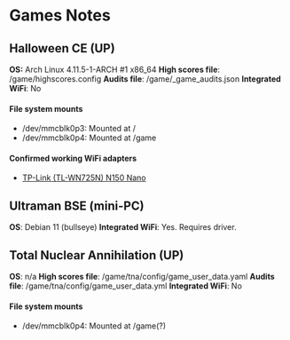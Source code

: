 Games Notes
===========

Halloween CE (UP)
------------------------
**OS:** Arch Linux 4.11.5-1-ARCH #1 x86_64
**High scores file**: /game/highscores.config
**Audits file**: /game/_game_audits.json
**Integrated WiFi**: No

#### File system mounts
- /dev/mmcblk0p3: Mounted at /
- /dev/mmcblk0p4: Mounted at /game

#### Confirmed working WiFi adapters
- [TP-Link (TL-WN725N) N150 Nano](https://www.amazon.ca/dp/B008IFXQFU?&_encoding=UTF8&tag=psha-20&linkCode=ur2&linkId=32f0cd11b4fa5909610f73548f409619&camp=15121&creative=330641)

Ultraman BSE (mini-PC)
------------------------------
**OS**: Debian 11 (bullseye)
**Integrated WiFi**: Yes. Requires driver.

Total Nuclear Annihilation (UP)
-------------------------------

**OS**: n/a
**High scores file**: /game/tna/config/game_user_data.yaml
**Audits file**: /game/tna/config/game_user_data.yml
**Integrated WiFi**: No

#### File system mounts
- /dev/mmcblk0p4: Mounted at /game(?)
